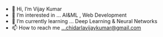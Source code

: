 - 👋 Hi, I’m Vijay Kumar
- 👀 I’m interested in ... AI&ML , Web Development
- 🌱 I’m currently learning ... Deep Learning & Neural Networks
- 📫 How to reach me ...chidarlavijaykumar@gmail.com

<!---
VJY21/VJY21 is a ✨ special ✨ repository because its `README.md` (this file) appears on your GitHub profile.
You can click the Preview link to take a look at your changes.
--->
